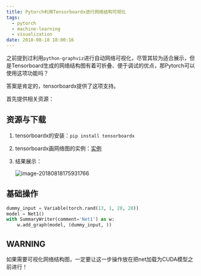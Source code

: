 ```yaml
---
title: Pytorch利用Tensorboardx进行网络结构可视化
tags:
  - pytorch
  - machine-learning
  - visualization
date: 2018-08-18 18:00:16
---
```



之前提到过利用`python-graphviz`进行自动网络可视化，尽管其较为适合展示，但是Tensorboard生成的网络结构图有着可折叠、便于调试的优点，那Pytorch可以使用这项功能吗？

答案是肯定的，tensorboardx提供了这项支持。

<!-- more -->

首先提供相关资源：

## 资源与下载

1. tensorboardx的安装：`pip install tensorboardx`

2. tensorboardx画网络图的实例：[实例](https://github.com/lanpa/tensorboardX/blob/master/examples/demo_graph.py)

3. 结果展示：

   ![image-20180818175931766](006tNbRwgy1fuemv60tllj30ba0isn4w.jpg)

## 基础操作

```python
dummy_input = Variable(torch.rand(13, 1, 28, 28))
model = Net1()
with SummaryWriter(comment='Net1') as w:
    w.add_graph(model, (dummy_input, ))
```

## WARNING

如果需要可视化网络结构图，一定要让这一步操作放在把net加载为CUDA模型之前进行！